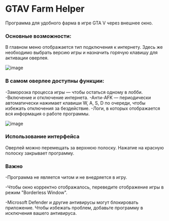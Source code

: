 # GTAV Farm Helper
Программа для удобного фарма в игре GTA V через внешнее окно.
<h3 align="left">Основные возможности:</h3>
В главном меню отображается тип подключения к интернету. Здесь же необходимо выбрать версию игры и назначить горячую клавишу для активации оверлея.

  ![image](https://github.com/user-attachments/assets/f4fce608-b0f1-493c-9a70-db97cfdde8eb)

<h3 align="left">В самом оверлее доступны функции:</h3>
-Заморозка процесса игры — чтобы остаться одному в лобби.
-Включение и отключение интернета.
-Анти-AFK — периодически автоматически нажимает клавиши W, A, S, D по очереди, чтобы избежать отключения за бездействие.
-Логи, в которых отображается вся информация о работе программы.

![image](https://github.com/user-attachments/assets/cd49f0e7-ca32-4fe2-82c3-91393a22b541)

<h3 align="left">Использование интерфейса</h3>
Оверлей можно перемещать за верхнюю полоску.
Нажатие на красную полоску закрывает программу.

<h3 align="left">Важно</h3>
-Программа не является читом и не внедряется в игру.

-Чтобы окно корректно отображалось, переведите отображение игры в режим "Borderless Window".

-Microsoft Defender и другие антивирусы могут блокировать приложение. Чтобы избежать проблем, добавьте программу в исключения вашего антивируса.
